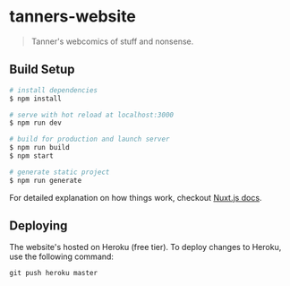 # tanners-website

> Tanner's webcomics of stuff and nonsense.

## Build Setup

``` bash
# install dependencies
$ npm install

# serve with hot reload at localhost:3000
$ npm run dev

# build for production and launch server
$ npm run build
$ npm start

# generate static project
$ npm run generate
```

For detailed explanation on how things work, checkout [Nuxt.js docs](https://nuxtjs.org).

## Deploying
The website's hosted on Heroku (free tier). To deploy changes to Heroku, use the following command:
```
git push heroku master
```